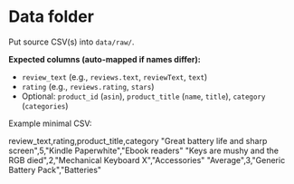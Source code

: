 
# Data folder

Put source CSV(s) into `data/raw/`.

**Expected columns (auto-mapped if names differ):**
- `review_text` (e.g., `reviews.text`, `reviewText`, `text`)
- `rating` (e.g., `reviews.rating`, `stars`)
- Optional: `product_id` (`asin`), `product_title` (`name`, `title`), `category` (`categories`)

Example minimal CSV:

review_text,rating,product_title,category
"Great battery life and sharp screen",5,"Kindle Paperwhite","Ebook readers"
"Keys are mushy and the RGB died",2,"Mechanical Keyboard X","Accessories"
"Average",3,"Generic Battery Pack","Batteries"
